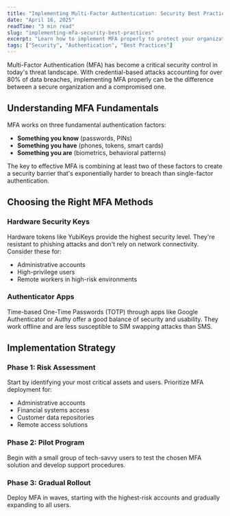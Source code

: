 ```yaml
---
title: "Implementing Multi-Factor Authentication: Security Best Practices"
date: "April 16, 2025"
readTime: "3 min read"
slug: "implementing-mfa-security-best-practices"
excerpt: "Learn how to implement MFA properly to protect your organization from credential-based attacks."
tags: ["Security", "Authentication", "Best Practices"]
---
```


Multi-Factor Authentication (MFA) has become a critical security control in today's threat landscape. With credential-based attacks accounting for over 80% of data breaches, implementing MFA properly can be the difference between a secure organization and a compromised one.

## Understanding MFA Fundamentals

MFA works on three fundamental authentication factors:

- **Something you know** (passwords, PINs)
- **Something you have** (phones, tokens, smart cards)
- **Something you are** (biometrics, behavioral patterns)

The key to effective MFA is combining at least two of these factors to create a security barrier that's exponentially harder to breach than single-factor authentication.

## Choosing the Right MFA Methods

### Hardware Security Keys

Hardware tokens like YubiKeys provide the highest security level. They're resistant to phishing attacks and don't rely on network connectivity. Consider these for:

- Administrative accounts
- High-privilege users
- Remote workers in high-risk environments

### Authenticator Apps

Time-based One-Time Passwords (TOTP) through apps like Google Authenticator or Authy offer a good balance of security and usability. They work offline and are less susceptible to SIM swapping attacks than SMS.

## Implementation Strategy

### Phase 1: Risk Assessment

Start by identifying your most critical assets and users. Prioritize MFA deployment for:

- Administrative accounts
- Financial systems access
- Customer data repositories
- Remote access solutions

### Phase 2: Pilot Program

Begin with a small group of tech-savvy users to test the chosen MFA solution and develop support procedures.

### Phase 3: Gradual Rollout

Deploy MFA in waves, starting with the highest-risk accounts and gradually expanding to all users.